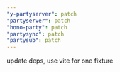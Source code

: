 ```yaml
---
"y-partyserver": patch
"partyserver": patch
"hono-party": patch
"partysync": patch
"partysub": patch
---
```


update deps, use vite for one fixture
